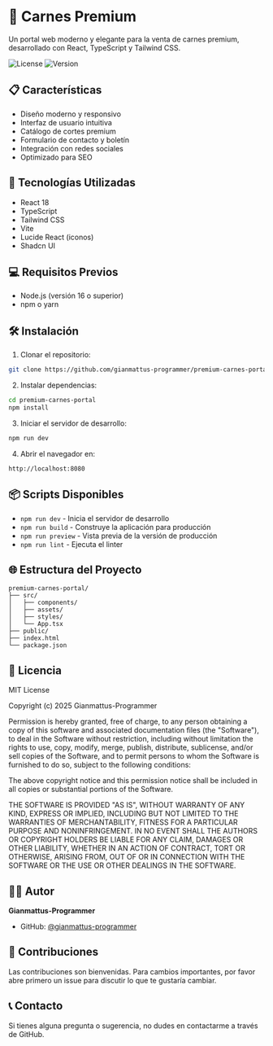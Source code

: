 # 🥩 Carnes Premium

Un portal web moderno y elegante para la venta de carnes premium, desarrollado con React, TypeScript y Tailwind CSS.

![License](https://img.shields.io/badge/license-MIT-blue.svg)
![Version](https://img.shields.io/badge/version-1.0.0-green.svg)

## 📋 Características

- Diseño moderno y responsivo
- Interfaz de usuario intuitiva
- Catálogo de cortes premium
- Formulario de contacto y boletín
- Integración con redes sociales
- Optimizado para SEO

## 🚀 Tecnologías Utilizadas

- React 18
- TypeScript
- Tailwind CSS
- Vite
- Lucide React (iconos)
- Shadcn UI

## 💻 Requisitos Previos

- Node.js (versión 16 o superior)
- npm o yarn

## 🛠️ Instalación

1. Clonar el repositorio:
```bash
git clone https://github.com/gianmattus-programmer/premium-carnes-portal.git
```

2. Instalar dependencias:
```bash
cd premium-carnes-portal
npm install
```

3. Iniciar el servidor de desarrollo:
```bash
npm run dev
```

4. Abrir el navegador en:
```
http://localhost:8080
```

## 📦 Scripts Disponibles

- `npm run dev` - Inicia el servidor de desarrollo
- `npm run build` - Construye la aplicación para producción
- `npm run preview` - Vista previa de la versión de producción
- `npm run lint` - Ejecuta el linter

## 🌐 Estructura del Proyecto

```
premium-carnes-portal/
├── src/
│   ├── components/
│   ├── assets/
│   ├── styles/
│   └── App.tsx
├── public/
├── index.html
└── package.json
```

## 📄 Licencia

MIT License

Copyright (c) 2025 Gianmattus-Programmer

Permission is hereby granted, free of charge, to any person obtaining a copy
of this software and associated documentation files (the "Software"), to deal
in the Software without restriction, including without limitation the rights
to use, copy, modify, merge, publish, distribute, sublicense, and/or sell
copies of the Software, and to permit persons to whom the Software is
furnished to do so, subject to the following conditions:

The above copyright notice and this permission notice shall be included in all
copies or substantial portions of the Software.

THE SOFTWARE IS PROVIDED "AS IS", WITHOUT WARRANTY OF ANY KIND, EXPRESS OR
IMPLIED, INCLUDING BUT NOT LIMITED TO THE WARRANTIES OF MERCHANTABILITY,
FITNESS FOR A PARTICULAR PURPOSE AND NONINFRINGEMENT. IN NO EVENT SHALL THE
AUTHORS OR COPYRIGHT HOLDERS BE LIABLE FOR ANY CLAIM, DAMAGES OR OTHER
LIABILITY, WHETHER IN AN ACTION OF CONTRACT, TORT OR OTHERWISE, ARISING FROM,
OUT OF OR IN CONNECTION WITH THE SOFTWARE OR THE USE OR OTHER DEALINGS IN THE
SOFTWARE.

## 👨‍💻 Autor

**Gianmattus-Programmer**
- GitHub: [@gianmattus-programmer](https://github.com/gianmattus-programmer)

## 🤝 Contribuciones

Las contribuciones son bienvenidas. Para cambios importantes, por favor abre primero un issue para discutir lo que te gustaría cambiar.

## 📞 Contacto

Si tienes alguna pregunta o sugerencia, no dudes en contactarme a través de GitHub. 